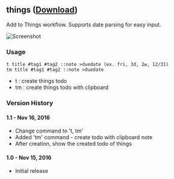 ## things ([Download](https://raw.github.com/jmjeong/alfred-extension/master/things/things.alfredworkflow))

Add to Things workflow. Supports date parsing for easy input.

![Screenshot](https://raw.github.com/jmjeong/alfred-extension/master/things/screenshot.jpg)

###  Usage

```
t title #tag1 #tag2 ::note >duedate (ex. fri, 3d, 2w, 12/31)
tm title #tag1 #tag2 ::note >duedate 
```

- t : create things todo
- tm : create things todo with clipboard

### Version History 

#### 1.1 - Nov 16, 2016

- Change command to 't, tm'
- Added 'tm' command - create todo with clipboard note
- After creation, show the created todo of things

#### 1.0 - Nov 15, 2016

- Initial release
